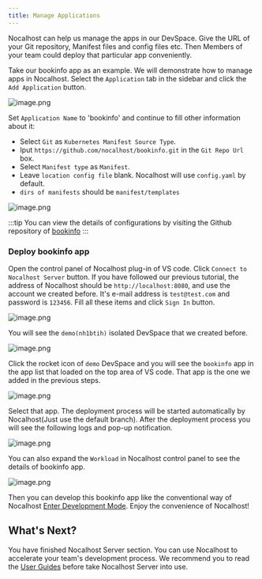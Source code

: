 ```yaml
---
title: Manage Applications
---
```


Nocalhost can help us manage the apps in our DevSpace. Give the URL of your Git repository, Manifest files and config files etc. Then Members of your team could deploy that particular app conveniently.

Take our bookinfo app as an example. We will demonstrate how to manage apps in Nocalhost. Select the `Application` tab in the sidebar and click the `Add Application` button.

![image.png](/img/server-ks/nh-app-create.png)

Set `Application Name` to 'bookinfo' and continue to fill other information about it:

- Select `Git` as `Kubernetes Manifest Source Type`.
- Iput `https://github.com/nocalhost/bookinfo.git` in the `Git Repo Url` box.
- Select `Manifest type` as `Manifest`.
- Leave `location config file` blank. Nocalhost will use `config.yaml` by default.
- `dirs of manifests` should be `manifest/templates`

![image.png](/img/server-ks/nh-app-config.png)

:::tip
You can view the details of configurations by visiting the Github repository of [bookinfo](https://github.com/nocalhost/bookinfo/)
:::

### Deploy bookinfo app

Open the control panel of Nocalhost plug-in of VS code. Click `Connect to Nocalhost Server` button. If you have followed our previous tutorial, the address of Nocalhost should be `http://localhost:8080`, and use the account we created before. It's e-mail address is `test@test.com` and password is `123456`. Fill all these items and click `Sign In` button.

![image.png](/img/server-ks/vsc-nocalhost-server-add.png)

You will see the `demo(nh1btih)` isolated DevSpace that we created before.

![image.png](/img/server-ks/vsc-nocalhost-server-list.png)

Click the rocket icon of `demo` DevSpace and you will see the `bookinfo` app in the app list that loaded on the top area of VS code. That app is the one we added in the previous steps.

![image.png](/img/server-ks/vsc-nocalhost-app-deploy.png) 

Select that app. The deployment process will be started automatically by Nocalhost(Just use the default branch). After the deployment process you will see the following logs and pop-up notification.

![image.png](/img/server-ks/vsc-nocalhost-app-deployed.png)

You can also expand the `Workload` in Nocalhost control panel to see the details of bookinfo app.

![image.png](/img/server-ks/vsc-nocalhost-workload.png)

Then you can develop this bookinfo app like the conventional way of Nocalhost [Enter Development Mode](https://nocalhost.dev/docs/quick-start/#3-enter-development-mode). Enjoy the convenience of Nocalhost!

## What's Next?

You have finished Nocalhost Server section. You can use Nocalhost to accelerate your team's development process. We recommend you to read the [User Guides](https://nocalhost.dev/docs/guides/manage-cluster/) before take Nocalhost Server into use.